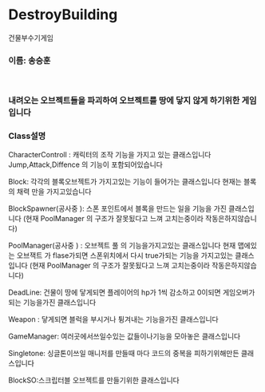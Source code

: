 # DestroyBuilding
건물부수기게임 </br>
<H3>이름: 송승훈</H3> </br>
<H3>내려오는 오브젝트들을 파괴하여  오브젝트를 땅에 닿지 않게 하기위한 게임입니다</H3>


<h3>Class설명</h3>

CharacterControll : 캐릭터의 조작 기능을 가지고 있는 클래스입니다 Jump,Attack,Diffence 의 기능이 포함되어있습니다 

Block: 각각의 블록오브젝트가 가지고있는 기능이 들어가는 클래스입니다 현재는 블록의 채력 만을 가지고있습니다 

BlockSpawner(공사중 ): 스폰 포인트에서 블록을 만드는 일을 기능을 가진 클래스입니다 (현재 PoolManager 의 구조가 잘못됬다고 느껴 고치는중이라 작동은하지않습니다)

PoolManager(공사중 ) : 오브젝트 풀 의 기능을가지고있는 클래스입니다 현재 맵에있는 오브잭트 가 flase가되면 스폰위치에서 다시 true가되는 기능을 가지고있는 클래스입니다 (현재 PoolManager 의 구조가 잘못됬다고 느껴 고치는중이라 작동은하지않습니다)

DeadLine: 건물이 땅에 닿게되면 플레이어의 hp가 1씩 감소하고 0이되면 게임오버가되는 기능을가진 클래스입니다 

Weapon : 닿게되면 블럭을 부시거나  튕겨내는 기능을가진 클래스입니다 

GameManager: 여러곳에서쓰일수있는 값들이나기능을 모아놓은 클래스입니다 

Singletone: 싱글톤이쓰일 매니저를 만들때 마다 코드의 중복을 피하기위해만든 클래스입니다 

BlockSO:스크립터블 오브젝트를 만들기위한 클래스입니다 






